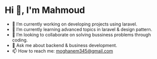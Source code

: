 <h1> Hi 👋, I'm Mahmoud </h1>

- 🔭 I’m currently working on developing projects using laravel.
- 🌱 I’m currently learning advanced topics in laravel & design pattern.
- 👯 I’m looking to collaborate on solving bussiness problems through coding.
- 💬 Ask me about backend & business development.
- 📫 How to reach me: moghanem345@gmail.com

